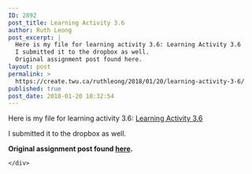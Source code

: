 ```yaml
---
ID: 2892
post_title: Learning Activity 3.6
author: Ruth Leong
post_excerpt: |
  Here is my file for learning activity 3.6: Learning Activity 3.6
  I submitted it to the dropbox as well.
  Original assignment post found here. 
layout: post
permalink: >
  https://create.twu.ca/ruthleong/2018/01/20/learning-activity-3-6/
published: true
post_date: 2018-01-20 18:32:54
---
```

Here is my file for learning activity 3.6: <a href="http://create.twu.ca/ruthleong/files/2018/01/Learning-Activity-3.6.pdf">Learning Activity 3.6</a>

I submitted it to the dropbox as well.

<strong>Original assignment post found <a href="https://create.twu.ca/ldrs591-sp18/unit-3-learning-activities/">here</a>. </strong>

<div id="themify_builder_content-388" data-postid="388" class="themify_builder_content themify_builder_content-388 themify_builder">

    </div>

<!-- /themify_builder_content -->